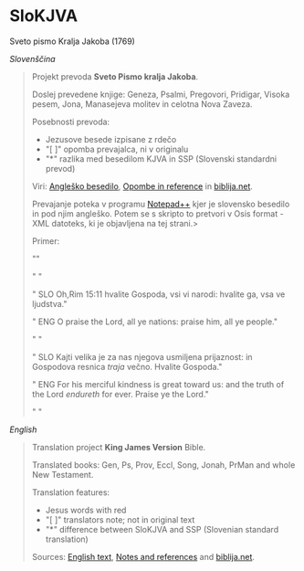 # SloKJVA
Sveto pismo Kralja Jakoba (1769)


*Slovenščina*

>Projekt prevoda **Sveto Pismo kralja Jakoba**.
>
>Doslej prevedene knjige: Geneza, Psalmi, Pregovori, Pridigar, Visoka pesem, Jona, Manasejeva molitev in celotna Nova Zaveza.
>
>Posebnosti prevoda: 
>
> - Jezusove besede izpisane z rdečo
> - "[ ]" opomba prevajalca, ni v originalu
> - "*" razlika med besedilom KJVA in SSP (Slovenski standardni prevod)
> 
>Viri: [Angleško besedilo](http://www.crosswire.org/~dmsmith/kjv2006/), [Opombe in reference](www.kingjamesbibleonline.org/Psalms–Chapter–1_Original–1611–KJV/) in [biblija.net](http://www.biblija.net/biblija.cgi?m=&id13=1&id7=1&pos=0&set=6&l=sl).
>
>Prevajanje poteka v programu [Notepad++](http://notepad-plus-plus.org/) kjer je slovensko besedilo in pod njim angleško. Potem se s skripto to pretvori v Osis format - XML datoteks, ki je objavljena na tej strani.>
>
>Primer:
>
>"<chapter osisID="Ps.117" chapterTitle="Psalm 117"><title type="chapter">Psalm 117</title>"
>
>"  <verse osisID="Ps.117.1">"
>
>"    SLO Oh,<r r="Rom.15.11">Rim 15:11</r> hvalite <seg><divineName>Gospoda</divineName></seg>, vsi vi narodi: hvalite ga, vsa ve ljudstva."
>
>"    ENG O praise the <seg><divineName>Lord</divineName></seg>, all ye nations: praise him, all ye people."
>
>"  </verse><verse osisID="Ps.117.2">"
>
>"    SLO Kajti velika je za nas njegova usmiljena prijaznost: in <seg><divineName>Gospodova</divineName></seg> resnica <i>traja</i> večno. Hvalite <seg><divineName>Gospoda</divineName></seg>."
>
>"    ENG For his merciful kindness is great toward us: and the truth of the <seg><divineName>Lord</divineName></seg> <i>endureth</i> for ever. Praise ye the <seg><divineName>Lord</divineName></seg>."
>
>"   </verse></chapter>"

*English*

>Translation project **King James Version** Bible.
>
>Translated books: Gen, Ps, Prov, Eccl, Song, Jonah, PrMan and whole New Testament.
>
>Translation features:
>
> - Jesus words with red
> - "[ ]" translators note; not in original text
> - "*" difference between SloKJVA and SSP (Slovenian standard translation)
> 
>Sources: [English text](http://www.crosswire.org/~dmsmith/kjv2006/), [Notes and references](www.kingjamesbibleonline.org/Psalms–Chapter–1_Original–1611–KJV/) and [biblija.net](http://www.biblija.net/biblija.cgi?m=&id13=1&id7=1&pos=0&set=6&l=sl).
